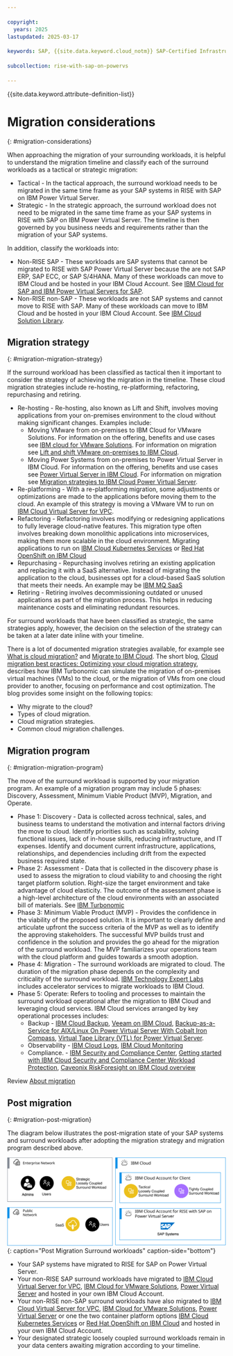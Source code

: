 ```yaml
---

copyright:
  years: 2025
lastupdated: 2025-03-17

keywords: SAP, {{site.data.keyword.cloud_notm}} SAP-Certified Infrastructure, {{site.data.keyword.ibm_cloud_sap}}, SAP Workloads

subcollection: rise-with-sap-on-powervs

---
```


{{site.data.keyword.attribute-definition-list}}

# Migration considerations
{: #migration-considerations}

When approaching the migration of your surrounding workloads, it is helpful to understand the migration timeline and classify each of the surround workloads as a tactical or strategic migration:

* Tactical - In the tactical approach, the surround workload needs to be migrated in the same time frame as your SAP systems in RISE with SAP on IBM Power Virtual Server.
* Strategic - In the strategic approach, the surround workload does not need to be migrated in the same time frame as your SAP systems in RISE with SAP on IBM Power Virtual Server. The timeline is then governed by you business needs and requirements rather than the migration of your SAP systems.

In addition, classify the workloads into:

* Non-RISE SAP - These workloads are SAP systems that cannot be migrated to RISE with SAP Power Virtual Server because the are not SAP ERP, SAP ECC, or SAP S/4HANA. Many of these workloads can move to IBM Cloud and be hosted in your IBM Cloud Account. See [IBM Cloud for SAP and IBM Power Virtual Servers for SAP](https://cloud.ibm.com/docs/sap).
* Non-RISE non-SAP - These workloads are not SAP systems and cannot move to RISE with SAP. Many of these workloads can move to IBM Cloud and be hosted in your IBM Cloud Account. See [IBM Cloud Solution Library](https://cloud.ibm.com/docs?tab=solutions).

## Migration strategy
{: #migration-migration-strategy}

If the surround workload has been classified as tactical then it important to consider the strategy of achieving the migration in the timeline. These cloud migration strategies include re-hosting, re-platforming, refactoring, repurchasing and retiring.

* Re-hosting - Re-hosting, also known as Lift and Shift, involves moving applications from your on-premises environment to the cloud without making significant changes. Examples include:
    * Moving VMware from on-premises to IBM Cloud for VMware Solutions. For information on the offering, benefits and use cases see [IBM cloud for VMware Solutions](https://www.ibm.com/products/vmware). For information on migration see [Lift and shift VMware on-premises to IBM Cloud](/docs/pattern-migration-options-vmware-workloads?topic=pattern-migration-options-vmware-workloads-whitepaper). 
    * Moving Power Systems from on-premises to Power Virtual Server in IBM Cloud. For information on the offering, benefits and use cases see [Power Virtual Server in IBM Cloud](https://www.ibm.com/products/power-virtual-server). For information on migration see [Migration strategies to IBM Cloud Power Virtual Server](/docs/power-iaas?topic=power-iaas-system-migration).
* Re-platforming - With a re-platforming migration, some adjustments or optimizations are made to the applications before moving them to the cloud. An example of this strategy is moving a VMware VM to run on [IBM Cloud Virtual Server for VPC](https://www.ibm.com/products/virtual-servers).
* Refactoring - Refactoring involves modifying or redesigning applications to fully leverage cloud-native features. This migration type often involves breaking down monolithic applications into microservices, making them more scalable in the cloud environment. Migrating applications to run on [IBM Cloud Kubernetes Services](https://www.ibm.com/products/kubernetes-service) or [Red Hat OpenShift on IBM Cloud](https://www.ibm.com/products/openshift)
* Repurchasing - Repurchasing involves retiring an existing application and replacing it with a SaaS alternative. Instead of migrating the application to the cloud, businesses opt for a cloud-based SaaS solution that meets their needs. An example may be [IBM MQ SaaS](https://www.ibm.com/products/mq/saas)
* Retiring - Retiring involves decommissioning outdated or unused applications as part of the migration process. This helps in reducing maintenance costs and eliminating redundant resources.

For surround workloads that have been classified as strategic, the same strategies apply, however, the decision on the selection of the strategy can be taken at a later date inline with your timeline.

There is a lot of documented migration strategies available, for example see [What is cloud migration?](https://www.ibm.com/think/topics/cloud-migration) and [Migrate to IBM Cloud](https://www.ibm.com/cloud/migrate). The short blog, [Cloud migration best practices: Optimizing your cloud migration strategy](https://www.ibm.com/think/insights/cloud-migration-strategy), describes how IBM Turbonomic can simulate the migration of on-premises virtual machines (VMs) to the cloud, or the migration of VMs from one cloud provider to another, focusing on performance and cost optimization. The blog provides some insight on the following topics:

* Why migrate to the cloud?
* Types of cloud migration.
* Cloud migration strategies.
* Common cloud migration challenges.

## Migration program
{: #migration-migration-program}

The move of the surround workload is supported by your migration program. An example of a migration program may include 5 phases: Discovery, Assessment, Minimum Viable Product (MVP), Migration, and Operate.

* Phase 1: Discovery - Data is collected across technical, sales, and business teams to understand the motivation and internal factors driving the move to cloud. Identify priorities such as scalability, solving functional issues, lack of in-house skills, reducing infrastructure, and IT expenses. Identify and document current infrastructure, applications, relationships, and dependencies including drift from the expected business required state.
* Phase 2: Assessment - Data that is collected in the discovery phase is used to assess the migration to cloud viability to and choosing the right target platform solution. Right-size the target environment and take advantage of cloud elasticity. The outcome of the assessment phase is a high-level architecture of the cloud environments with an associated bill of materials. See [IBM Turbonomic](https://www.ibm.com/products/turbonomic)
* Phase 3: Minimum Viable Product (MVP) - Provides the confidence in the viability of the proposed solution. It is important to clearly define and articulate upfront the success criteria of the MVP as well as to identify the approving stakeholders. The successful MVP builds trust and confidence in the solution and provides the go ahead for the migration of the surround workload. The MVP familiarizes your operations team with the cloud platform and guides towards a smooth adoption.
* Phase 4: Migration - The surround workloads are migrated to cloud. The duration of the migration phase depends on the complexity and criticality of the surround workload. [IBM Technology Expert Labs](https://www.ibm.com/products/expertlabs) includes accelerator services to migrate workloads to IBM Cloud.
* Phase 5: Operate: Refers to tooling and processes to maintain the surround workload operational after the migration to IBM Cloud and leveraging cloud services. IBM Cloud services arranged by key operational processes includes:
    * Backup - [IBM Cloud Backup](https://www.ibm.com/products/backup), [Veeam on IBM Cloud](https://www.ibm.com/products/veeam), [Backup-as-a-Service for AIX/Linux On Power Virtual Server With Cobalt Iron Compass](https://cloud.ibm.com/docs/pvs-baas-with-compass?topic=pvs-baas-with-compass-white-paper), [Virtual Tape Library (VTL) for Power Virtual Server](/docs/power-iaas?topic=power-iaas-manage-vtl). 
    * Observability - [IBM Cloud Logs](https://www.ibm.com/products/cloud-logs), [IBM Cloud Monitoring](https://www.ibm.com/products/cloud-monitoring) 
    * Compliance. - [IBM Security and Compliance Center](https://www.ibm.com/products/security-and-compliance-center), [Getting started with IBM Cloud Security and Compliance Center Workload Protection](https://cloud.ibm.com/docs/workload-protection?topic=workload-protection-getting-started), [Caveonix RiskForesight on IBM Cloud overview](https://cloud.ibm.com/docs/workload-protection?topic=workload-protection-getting-started)


Review [About migration](/docs/infrastructure-hub?topic=infrastructure-hub-about-migration-infra)

## Post migration
{: #migration-post-migration}

The diagram below illustrates the post-migration state of your SAP systems and surround workloads after adopting the migration strategy and migration program described above.

![Figure 1. Post Migration Surround Workloads](../images/surround-post.svg "Post Migration Surround Workloads"){: caption="Post Migration Surround workloads" caption-side="bottom"}

* Your SAP systems have migrated to RISE for SAP on Power Virtual Server.
* Your non-RISE SAP surround workloads have migrated to [IBM Cloud Virtual Server for VPC](https://www.ibm.com/products/virtual-servers), [IBM Cloud for VMware Solutions](https://www.ibm.com/products/vmware), [Power Virtual Server](https://www.ibm.com/products/power-virtual-server) and hosted in your own IBM Cloud Account.
* Your non-RISE non-SAP surround workloads have also migrated to [IBM Cloud Virtual Server for VPC](https://www.ibm.com/products/virtual-servers), [IBM Cloud for VMware Solutions](https://www.ibm.com/products/vmware), [Power Virtual Server](https://www.ibm.com/products/power-virtual-server) or one the two container platform options [IBM Cloud Kubernetes Services](https://www.ibm.com/products/kubernetes-service) or [Red Hat OpenShift on IBM Cloud](https://www.ibm.com/products/openshift) and hosted in your own IBM Cloud Account. 
* Your designated strategic loosely coupled surround workloads remain in your data centers awaiting migration according to your timeline.
